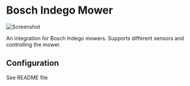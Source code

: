 # Bosch Indego Mower
![Screenshot](https://github.com/jm-73/Indego/blob/master/doc/0-Sensors.png?raw=true)

An integration for Bosch Indego mowers. Supports different sensors and controlling the mower.

## Configuration

See README file